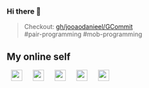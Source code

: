### Hi there 👋

> Checkout: [gh/jooaodanieel/GCommit][gcommit] <br>
> #pair-programming #mob-programming

## My online self

[<img style="margin: 0 10px" width="25px" src="https://cdn.jsdelivr.net/npm/simple-icons@v3/icons/github.svg" />][github]
[<img style="margin: 0 10px" width="25px" src="https://cdn.jsdelivr.net/npm/simple-icons@v3/icons/gitlab.svg" />][gitlab]
[<img style="margin: 0 10px" width="25px" src="https://cdn.jsdelivr.net/npm/simple-icons@v3/icons/youtube.svg" />][youtube]
[<img style="margin: 0 10px" width="25px" src="https://cdn.jsdelivr.net/npm/simple-icons@v3/icons/linkedin.svg" />][linkedin]
[<img style="margin: 0 10px" width="25px" src="https://cdn.jsdelivr.net/npm/simple-icons@v3/icons/gmail.svg" />][gmail]

[gcommit]: https://github.com/jooaodanieel/GCommit

[github]: https://github.com/jooaodanieel
[gitlab]: https://gitlab.com/jotaf.daniel
[youtube]: https://www.youtube.com/channel/UCOL205uGAu0g3aUsyrcrJzg
[linkedin]: https://linkedin.com/in/joao-daniel/
[gmail]: mailto:jotaf.daniel@gmail.com
